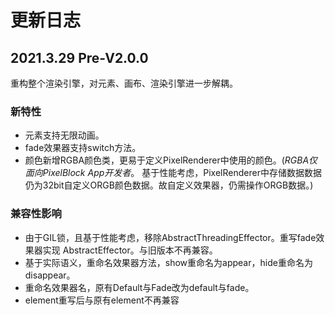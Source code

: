 # 更新日志

## 2021.3.29 Pre-V2.0.0
重构整个渲染引擎，对元素、画布、渲染引擎进一步解耦。
### 新特性
 - 元素支持无限动画。
 - fade效果器支持switch方法。
 - 颜色新增RGBA颜色类，更易于定义PixelRenderer中使用的颜色。(*RGBA仅面向PixelBlock App开发者*。
   基于性能考虑，PixelRenderer中存储数据数据仍为32bit自定义ORGB颜色数据。故自定义效果器，仍需操作ORGB数据。)
### 兼容性影响
 - 由于GIL锁，且基于性能考虑，移除AbstractThreadingEffector。重写fade效果器实现
AbstractEffector。与旧版本不再兼容。
 - 基于实际语义，重命名效果器方法，show重命名为appear，hide重命名为disappear。
 - 重命名效果器名，原有Default与Fade改为default与fade。
 - element重写后与原有element不再兼容